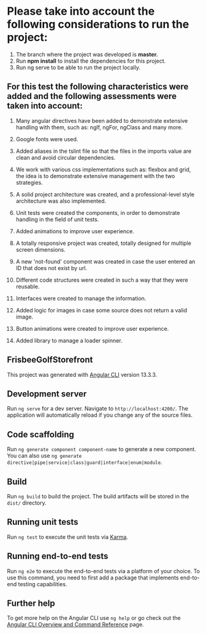 # Please take into account the following considerations to run the project:

1. The branch where the project was developed is **master.**
2. Run **npm install** to install the dependencies for this project.
3. Run ng serve to be able to run the project locally.

## For this test the following characteristics were added and the following assessments were taken into account:

1. Many angular directives have been added to demonstrate extensive handling with them, such as: ngIf, ngFor, ngClass and many more.

2. Google fonts were used.

3. Added aliases in the tslint file so that the files in the imports value are clean and avoid circular dependencies.

4. We work with various css implementations such as: flexbox and grid, the idea is to demonstrate extensive management with the two strategies.

5. A solid project architecture was created, and a professional-level style architecture was also implemented.

6. Unit tests were created the components, in order to demonstrate handling in the field of unit tests.

7. Added animations to improve user experience.

8. A totally responsive project was created, totally designed for multiple screen dimensions.

9. A new 'not-found' component was created in case the user entered an ID that does not exist by url.

10. Different code structures were created in such a way that they were reusable.

11. Interfaces were created to manage the information.

12. Added logic for images in case some source does not return a valid image.

13. Button animations were created to improve user experience.

14. Added library to manage a loader spinner.

## FrisbeeGolfStorefront

This project was generated with [Angular CLI](https://github.com/angular/angular-cli) version 13.3.3.

## Development server

Run `ng serve` for a dev server. Navigate to `http://localhost:4200/`. The application will automatically reload if you change any of the source files.

## Code scaffolding

Run `ng generate component component-name` to generate a new component. You can also use `ng generate directive|pipe|service|class|guard|interface|enum|module`.

## Build

Run `ng build` to build the project. The build artifacts will be stored in the `dist/` directory.

## Running unit tests

Run `ng test` to execute the unit tests via [Karma](https://karma-runner.github.io).

## Running end-to-end tests

Run `ng e2e` to execute the end-to-end tests via a platform of your choice. To use this command, you need to first add a package that implements end-to-end testing capabilities.

## Further help

To get more help on the Angular CLI use `ng help` or go check out the [Angular CLI Overview and Command Reference](https://angular.io/cli) page.
